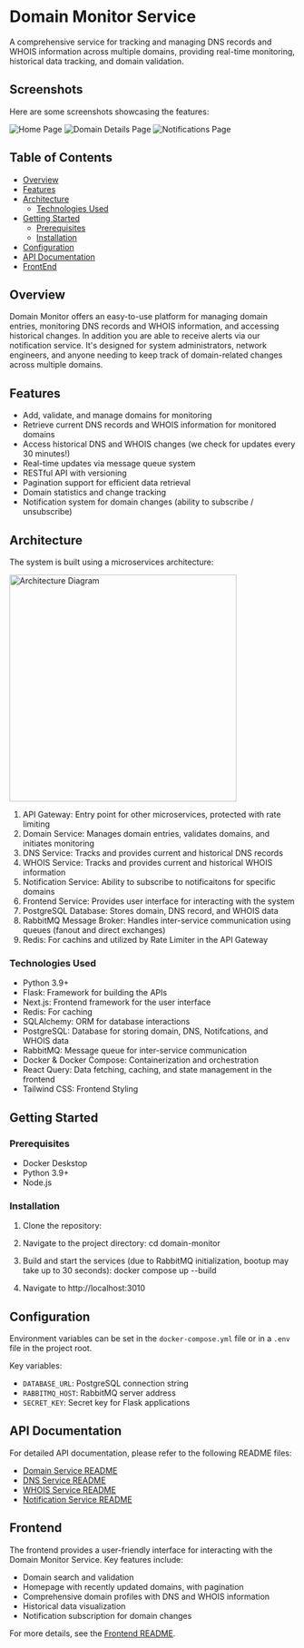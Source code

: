 # Domain Monitor Service

A comprehensive service for tracking and managing DNS records and WHOIS information across multiple domains, providing real-time monitoring, historical data tracking, and domain validation.

## Screenshots
Here are some screenshots showcasing the features:

![Home Page](./assets/homepage.png)
![Domain Details Page](./assets/domain-details.png)
![Notifications Page](./assets/notifications.png)

## Table of Contents
- [Overview](#overview)
- [Features](#features)
- [Architecture](#architecture)
  - [Technologies Used](#technologies-used)
- [Getting Started](#getting-started)
  - [Prerequisites](#prerequisites)
  - [Installation](#installation)
- [Configuration](#configuration)
- [API Documentation](#api-documentation)
- [FrontEnd](#frontend)

## Overview

Domain Monitor offers an easy-to-use platform for managing domain entries, monitoring DNS records and WHOIS information, and accessing historical changes. In addition you are able to receive alerts via our notification service. It's designed for system administrators, network engineers, and anyone needing to keep track of domain-related changes across multiple domains.

## Features

- Add, validate, and manage domains for monitoring
- Retrieve current DNS records and WHOIS information for monitored domains
- Access historical DNS and WHOIS changes (we check for updates every 30 minutes!)
- Real-time updates via message queue system
- RESTful API with versioning
- Pagination support for efficient data retrieval
- Domain statistics and change tracking
- Notification system for domain changes (ability to subscribe / unsubscribe)

## Architecture

The system is built using a microservices architecture:

<img src="./assets/architecture.JPG" alt="Architecture Diagram" height="400">

1. API Gateway: Entry point for other microservices, protected with rate limiting
2. Domain Service: Manages domain entries, validates domains, and initiates monitoring
3. DNS Service: Tracks and provides current and historical DNS records
4. WHOIS Service: Tracks and provides current and historical WHOIS information
5. Notification Service: Ability to subscribe to notificaitons for specific domains
6. Frontend Service: Provides user interface for interacting with the system
7. PostgreSQL Database: Stores domain, DNS record, and WHOIS data
8. RabbitMQ Message Broker: Handles inter-service communication using queues (fanout and direct exchanges)
9. Redis: For cachins and utilized by Rate Limiter in the API Gateway

### Technologies Used

- Python 3.9+
- Flask: Framework for building the APIs
- Next.js: Frontend framework for the user interface
- Redis: For caching
- SQLAlchemy: ORM for database interactions
- PostgreSQL: Database for storing domain, DNS, Notifcations, and WHOIS data
- RabbitMQ: Message queue for inter-service communication
- Docker & Docker Compose: Containerization and orchestration
- React Query: Data fetching, caching, and state management in the frontend
- Tailwind CSS: Frontend Styling

## Getting Started

### Prerequisites

- Docker Deskstop
- Python 3.9+
- Node.js

### Installation

1. Clone the repository:

2. Navigate to the project directory:
   cd domain-monitor

3. Build and start the services (due to RabbitMQ initialization, bootup may take up to 30 seconds):
   docker compose up --build

4. Navigate to http://localhost:3010

## Configuration

Environment variables can be set in the `docker-compose.yml` file or in a `.env` file in the project root.

Key variables:
- `DATABASE_URL`: PostgreSQL connection string
- `RABBITMQ_HOST`: RabbitMQ server address
- `SECRET_KEY`: Secret key for Flask applications

## API Documentation

For detailed API documentation, please refer to the following README files:

- [Domain Service README](./backend/domain-service/README.md)
- [DNS Service README](./backend/dns-service/README.md)
- [WHOIS Service README](./backend/whois-service/README.md)
- [Notification Service README](./backend/notification-service/README.md)

## Frontend

The frontend provides a user-friendly interface for interacting with the Domain Monitor Service. Key features include:

- Domain search and validation
- Homepage with recently updated domains, with pagination
- Comprehensive domain profiles with DNS and WHOIS information
- Historical data visualization
- Notification subscription for domain changes

For more details, see the [Frontend README](./frontend/README.md).